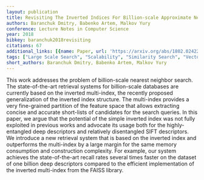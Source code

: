 ```yaml
---
layout: publication
title: Revisiting The Inverted Indices For Billion-scale Approximate Nearest Neighbors
authors: Baranchuk Dmitry, Babenko Artem, Malkov Yury
conference: Lecture Notes in Computer Science
year: 2018
bibkey: baranchuk2018revisiting
citations: 67
additional_links: [{name: Paper, url: 'https://arxiv.org/abs/1802.02422'}]
tags: ["Large Scale Search", "Scalability", "Similarity Search", "Vector Indexing"]
short_authors: Baranchuk Dmitry, Babenko Artem, Malkov Yury
---
```

This work addresses the problem of billion-scale nearest neighbor search. The
state-of-the-art retrieval systems for billion-scale databases are currently
based on the inverted multi-index, the recently proposed generalization of the
inverted index structure. The multi-index provides a very fine-grained
partition of the feature space that allows extracting concise and accurate
short-lists of candidates for the search queries. In this paper, we argue that
the potential of the simple inverted index was not fully exploited in previous
works and advocate its usage both for the highly-entangled deep descriptors and
relatively disentangled SIFT descriptors. We introduce a new retrieval system
that is based on the inverted index and outperforms the multi-index by a large
margin for the same memory consumption and construction complexity. For
example, our system achieves the state-of-the-art recall rates several times
faster on the dataset of one billion deep descriptors compared to the efficient
implementation of the inverted multi-index from the FAISS library.